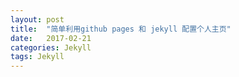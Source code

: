 ```yaml
---
layout: post
title:  "简单利用github pages 和 jekyll 配置个人主页"
date:   2017-02-21
categories: Jekyll
tags: Jekyll
---
```



